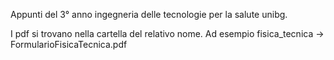 Appunti del 3° anno ingegneria delle tecnologie per la salute unibg.

I pdf si trovano nella cartella del relativo nome. Ad esempio fisica_tecnica -> FormularioFisicaTecnica.pdf
